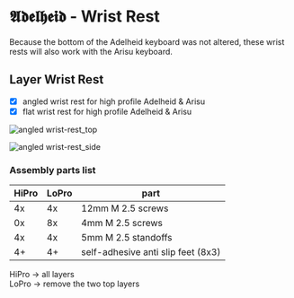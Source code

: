 # 𝕬𝖉𝖊𝖑𝖍𝖊𝖎𝖉 - Wrist Rest

Because the bottom of the Adelheid keyboard was not altered, these wrist rests will also work with the Arisu keyboard.

## Layer Wrist Rest

- [x] angled wrist rest for high profile Adelheid &amp; Arisu
- [x] flat wrist rest for high profile Adelheid &amp; Arisu

![angled wrist-rest_top](https://gist.githubusercontent.com/floookay/7bf6511a8d84804d32de4d7bbe3bd0fb/raw/559336bcb5f8c04bbea9ad8aab7397812ab72859/angled_top.jpg)  
<!-- ![angled wrist-rest_bottom](https://gist.githubusercontent.com/floookay/7bf6511a8d84804d32de4d7bbe3bd0fb/raw/559336bcb5f8c04bbea9ad8aab7397812ab72859/angled_bottom.jpg) -->
![angled wrist-rest_side](https://gist.githubusercontent.com/floookay/7bf6511a8d84804d32de4d7bbe3bd0fb/raw/559336bcb5f8c04bbea9ad8aab7397812ab72859/angled_side.jpg)  
<!-- ![angled wrist-rest_detached](https://gist.githubusercontent.com/floookay/7bf6511a8d84804d32de4d7bbe3bd0fb/raw/559336bcb5f8c04bbea9ad8aab7397812ab72859/angled_detached.jpg) -->

### Assembly parts list

| HiPro | LoPro | part                               |
| ----- | ----- | ---------------------------------- |
| 4x    | 4x    | 12mm M 2.5 screws                  |
| 0x    | 8x    | 4mm M 2.5 screws                   |
| 4x    | 4x    | 5mm M 2.5 standoffs                |
| 4+    | 4+    | self-adhesive anti slip feet (8x3) |

HiPro &rarr; all layers  
LoPro &rarr; remove the two top layers
